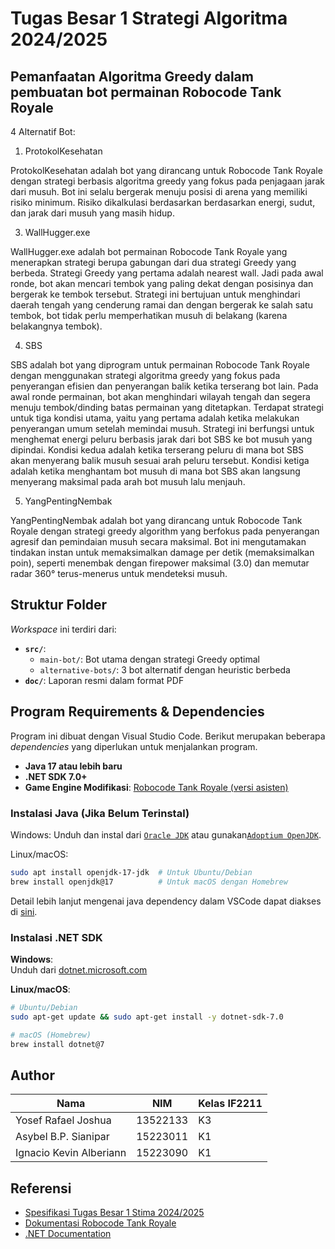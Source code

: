 # Tugas Besar 1 Strategi Algoritma 2024/2025 
## Pemanfaatan Algoritma Greedy dalam pembuatan bot permainan Robocode Tank Royale
4 Alternatif Bot:
1. ProtokolKesehatan

ProtokolKesehatan adalah bot yang dirancang untuk Robocode Tank Royale dengan strategi berbasis algoritma greedy yang fokus pada penjagaan jarak dari musuh. Bot ini selalu bergerak menuju posisi di arena yang memiliki risiko minimum. Risiko dikalkulasi berdasarkan berdasarkan energi, sudut, dan jarak dari musuh yang masih hidup.
 
3. WallHugger.exe

WallHugger.exe adalah bot permainan Robocode Tank Royale yang menerapkan strategi berupa gabungan dari dua strategi Greedy yang berbeda. Strategi Greedy yang pertama adalah nearest wall. Jadi pada awal ronde, bot akan mencari tembok yang paling dekat dengan posisinya dan bergerak ke tembok tersebut. Strategi ini bertujuan untuk menghindari daerah tengah yang cenderung ramai dan dengan bergerak ke salah satu tembok, bot tidak perlu memperhatikan musuh di belakang (karena belakangnya tembok).

4. SBS

SBS adalah bot yang diprogram untuk permainan Robocode Tank Royale dengan menggunakan strategi algoritma greedy yang fokus pada penyerangan efisien dan penyerangan balik ketika terserang bot lain. Pada awal ronde permainan, bot akan menghindari wilayah tengah dan segera menuju tembok/dinding batas permainan yang ditetapkan. Terdapat strategi untuk tiga kondisi utama, yaitu yang pertama adalah ketika melakukan penyerangan umum setelah memindai musuh. Strategi ini berfungsi untuk menghemat energi peluru berbasis jarak dari bot SBS ke bot musuh yang dipindai. Kondisi kedua adalah ketika terserang peluru di mana bot SBS akan menyerang balik musuh sesuai arah peluru tersebut. Kondisi ketiga adalah ketika menghantam bot musuh di mana bot SBS akan langsung menyerang maksimal pada arah bot musuh lalu menjauh.

5. YangPentingNembak

YangPentingNembak adalah bot yang dirancang untuk Robocode Tank Royale dengan strategi greedy algorithm yang berfokus pada penyerangan agresif dan pemindaian musuh secara maksimal. Bot ini mengutamakan tindakan instan untuk memaksimalkan damage per detik (memaksimalkan poin), seperti menembak dengan firepower maksimal (3.0) dan memutar radar 360° terus-menerus untuk mendeteksi musuh.

## Struktur Folder
*Workspace* ini terdiri dari:  
- **`src/`**:  
  - `main-bot/`: Bot utama dengan strategi Greedy optimal  
  - `alternative-bots/`: 3 bot alternatif dengan heuristic berbeda  
- **`doc/`**: Laporan resmi dalam format PDF  

## Program Requirements & Dependencies
Program ini dibuat dengan Visual Studio Code. Berikut merupakan beberapa *dependencies* yang diperlukan untuk menjalankan program.
- **Java 17 atau lebih baru**
- **.NET SDK 7.0+**  
- **Game Engine Modifikasi**: [Robocode Tank Royale (versi asisten)](https://github.com/robocode-dev/tank-royale)  

### Instalasi Java (Jika Belum Terinstal)
Windows: Unduh dan instal dari [`Oracle JDK`](https://www.oracle.com/java/technologies/downloads/?er=221886) atau gunakan[`Adoptium OpenJDK`](https://adoptium.net/).

Linux/macOS:
```sh
sudo apt install openjdk-17-jdk  # Untuk Ubuntu/Debian  
brew install openjdk@17          # Untuk macOS dengan Homebrew  
```
Detail lebih lanjut mengenai java dependency dalam VSCode dapat diakses di [sini](https://github.com/microsoft/vscode-java-dependency#manage-dependencies).

### Instalasi .NET SDK  
**Windows**:  
Unduh dari [dotnet.microsoft.com](https://dotnet.microsoft.com/)  

**Linux/macOS**:  
```bash  
# Ubuntu/Debian  
sudo apt-get update && sudo apt-get install -y dotnet-sdk-7.0  

# macOS (Homebrew)  
brew install dotnet@7  
```


## Author
| Nama | NIM | Kelas IF2211
| --- | --- | --- |
| Yosef Rafael Joshua  | 13522133 | K3 |
| Asybel B.P. Sianipar | 15223011 | K1 |
| Ignacio Kevin Alberiann | 15223090 | K1 |

## Referensi
- [Spesifikasi Tugas Besar 1 Stima 2024/2025](https://docs.google.com/document/d/14MCaRiFGiA6Ez5W8-OLxZ9enXyENcep7AzSH6sUHKM8/edit?tab=t.0)
- [Dokumentasi Robocode Tank Royale](https://robocode-dev.github.io/tank-royale/?spm=a2ty_o01.29997173.0.0.1820c921OkPQ2P)
- [.NET Documentation](https://dotnet.microsoft.com/en-us/learntocode?spm=a2ty_o01.29997173.0.0.1820c921OkPQ2P)
